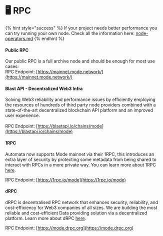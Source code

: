 # 🖥️ RPC

{% hint style="success" %}
If your project needs better performance you can try running your own node. Check all the information here: [node-operators.md](node-operators.md "mention")
{% endhint %}

#### Public RPC

Our public RPC is a full archive node and should be enough for most use cases:\
RPC Endpoint: [https://mainnet.mode.network/](https://mainnet.mode.network/)

#### Blast API - Decentralized Web3 Infra

Solving Web3 reliability and performance issues by efficiently employing the resources of hundreds of third party node providers combined with a state-of-the-art decentralized blockchain API platform and an improved user experience.\
\
RPC Endpoint: [https://blastapi.io/chains/mode](https://blastapi.io/chains/mode)

#### 1RPC

Automata now supports Mode mainnet via their 1RPC, this introduces an extra layer of security by protecting some metadata from being shared to interact with RPCs in a more private way. You can learn more about 1RPC [here](https://docs.1rpc.io/overview/about-1rpc).

RPC Endpoint: [https://1rpc.io/mode](https://1rpc.io/mode)

#### dRPC

dRPC is decentralised RPC network that enhances security, reliability, and cost-efficiency for Web3 companies of all sizes. We are building the most reliable and cost-efficient Data providing solution via a decentralized platform. Learn more about dRPC [here](https://drpc.org/chainlist/mode).

RPC Endpoint: [https://mode.drpc.org](https://mode.drpc.org)
